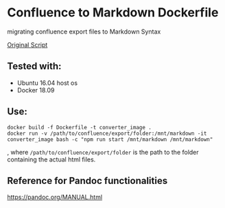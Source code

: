 
# Confluence to Markdown Dockerfile

migrating confluence export files to Markdown Syntax

[Original Script](https://github.com/meridius/confluence-to-markdown)


## Tested with:
- Ubuntu 16.04 host os
- Docker 18.09

## Use:

```
docker build -f Dockerfile -t converter_image . 
docker run -v /path/to/confluence/export/folder:/mnt/markdown -it converter_image bash -c "npm run start /mnt/markdown /mnt/markdown" 
```
, where `/path/to/confluence/export/folder` is the path to the folder containing the actual html files. 

## Reference for Pandoc functionalities

https://pandoc.org/MANUAL.html